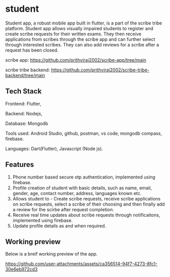 # student

Student app, a robust mobile app built in flutter, is a part of the scribe tribe platform. Student app allows visually impaired students to register and create scribe requests for their written exams. They then receive applications from scribes through the scribe app and can further select through interested scribes. They can also add reviews for a scribe after a request has been closed.

scribe app: https://github.com/prithviraj2002/scribe-app/tree/main

scribe tribe backend: https://github.com/prithviraj2002/scribe-tribe-backend/tree/main

## Tech Stack
Frontend: Flutter,

Backend: Nodejs,

Database: Mongodb

Tools used: Android Studio, github, postman, vs code, mongodb compass, firebase.

Languages: Dart(Flutter), Javascript (Node js).

## Features
1. Phone number based secure otp authentication, implemented using firebase.
2. Profile creation of student with basic details, such as name, email, gender, age, contact number, address, languages known etc.
3. Allows student to - Create scribe requests, receive scribe applications on scribe requests, select a scribe of their choosing and then finally add a review for the scirbe after request completion.
4. Receive real time updates about scribe requests through notificaitons, implemented using firebase.
5. Update profile details as and when required.

## Working preview
Below is a breif working preview of the app.

https://github.com/user-attachments/assets/ca356514-94f7-4273-8fc1-30e6eb972cd3
